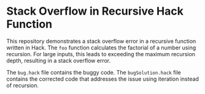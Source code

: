 # Stack Overflow in Recursive Hack Function

This repository demonstrates a stack overflow error in a recursive function written in Hack. The `foo` function calculates the factorial of a number using recursion. For large inputs, this leads to exceeding the maximum recursion depth, resulting in a stack overflow error.

The `bug.hack` file contains the buggy code. The `bugSolution.hack` file contains the corrected code that addresses the issue using iteration instead of recursion.